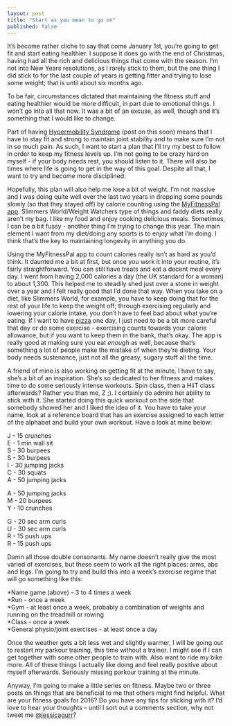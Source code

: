```yaml
---
layout: post
title: "Start as you mean to go on"
published: false
---
```


It’s become rather cliche to say that come January 1st, you’re going to get fit and start eating healthier. I suppose it does go with the end of Christmas, having had all the rich and delicious things that come with the season. I’m not into New Years resolutions, as I rarely stick to them, but the one thing I did stick to for the last couple of years is getting fitter and trying to lose some weight; that is until about six months ago.

<!--more-->

To be fair, circumstances dictated that maintaining the fitness stuff and eating healthier would be more difficult, in part due to emotional things. I won’t go into all that now. It was a bit of an excuse, as well, though and it’s something that I would like to change. 

Part of having [Hypermobility Syndrome](http://hypermobility.org/) (post on this soon) means that I have to stay fit and strong to maintain joint stability and to make sure I’m not in so much pain. As such, I want to start a plan that I’ll try my best to follow in order to keep my fitness levels up. I’m not going to be crazy hard on myself - if your body needs rest, you should listen to it. There will also be times where life is going to get in the way of this goal. Despite all that,  I want to try and become more disciplined.

Hopefully, this plan will also help me lose a bit of weight. I’m not massive and I was doing quite well over the last two years in dropping some pounds slowly (so that they stayed off) by calorie counting using the [MyFitnessPal app](https://www.myfitnesspal.com/). Slimmers World/Weight Watchers type of things and faddy diets really aren’t my bag. I like my food and enjoy cooking delicious meals. Sometimes, I can be a bit fussy - another thing I’m trying to change this year. The main element I want from my diet/doing any sports is to enjoy what I’m doing. I think that’s the key to maintaining longevity in anything you do. 

Using the MyFitnessPal app to count calories really isn’t as hard as you’d think. It daunted me a bit at first, but once you work it into your routine, it’s fairly straightforward. You can still have treats and eat a decent meal every day. I went from having 2,000 calories a day (the UK standard for a woman) to about 1,300. This helped me to steadily shed just over a stone in weight over a year and I felt really good that I’d done that way. When you take on a diet, like Slimmers World, for example, you have to keep doing that for the rest of your life to keep the weight off; through exercising regularly and lowering your calorie intake, you don’t have to feel bad about what you’re eating. If I want to have [pizza](https://jessgurr.com/2016/01/12/rays-pizza/) one day, I just need to be a bit more careful that day or do some exercise - exercising counts towards your calorie allowance, but if you want to keep them in the bank, that’s okay. The app is really good at making sure you eat *enough* as well, because that’s something a lot of people make the mistake of when they’re dieting. Your body needs sustenance, just not all the greasy, sugary stuff all the time.

A friend of mine is also working on getting fit at the minute. I have to say, she’s a bit of an inspiration. She’s so dedicated to her fitness and makes time to do some seriously intense workouts. Spin class, then a HiiT class afterwards? Rather you than me, Z ;). I certainly do admire her ability to stick with it. She started doing this quick workout on the side that somebody showed her and I liked the idea of it. You have to take your name, look at a reference board that has an exercise assigned to each letter of the alphabet and build your own workout. Have a look at mine below:

J - 15 crunches  
E - 1 min wall sit  
S - 30 burpees  
S - 30 burpees  
I - 30 jumping jacks  
C - 30 squats  
A - 50 jumping jacks  

A - 50 jumping jacks  
M - 20 burpees  
Y - 10 crunches  

G - 20 sec arm curls  
U - 30 sec arm curls  
R - 15 push ups  
R - 15 push ups  

Damn all those double consonants. My name doesn’t really give the most varied of exercises, but these seem to work all the right places: arms, abs and legs. I’m going to try and build this into a week’s exercise regime that will go something like this: 

*Name game (above) - 3 to 4 times a week  
*Run - once a week  
*Gym - at least once a week, probably a combination of weights and running on the treadmill or rowing  
*Class - once a week  
*General physio/joint exercises - at least once a day  

Once the weather gets a bit less wet and slightly warmer, I will be going out to restart my parkour training, this time without a trainer. I might see if I can get together with some other people to train with. Also want to ride my bike more. All of these things I actually like doing and feel really positive about myself afterwards. Seriously missing parkour training at the minute. 

Anyway, I’m going to make a little series on fitness. Maybe two or three posts on things that are beneficial to me that others might find helpful. What are your fitness goals for 2016? Do you have any tips for sticking with it? I’d love to hear your thoughts – until I sort out a comments section, why not tweet me [@jessicagurr](http://www.twitter.com/jessicagurr)?
